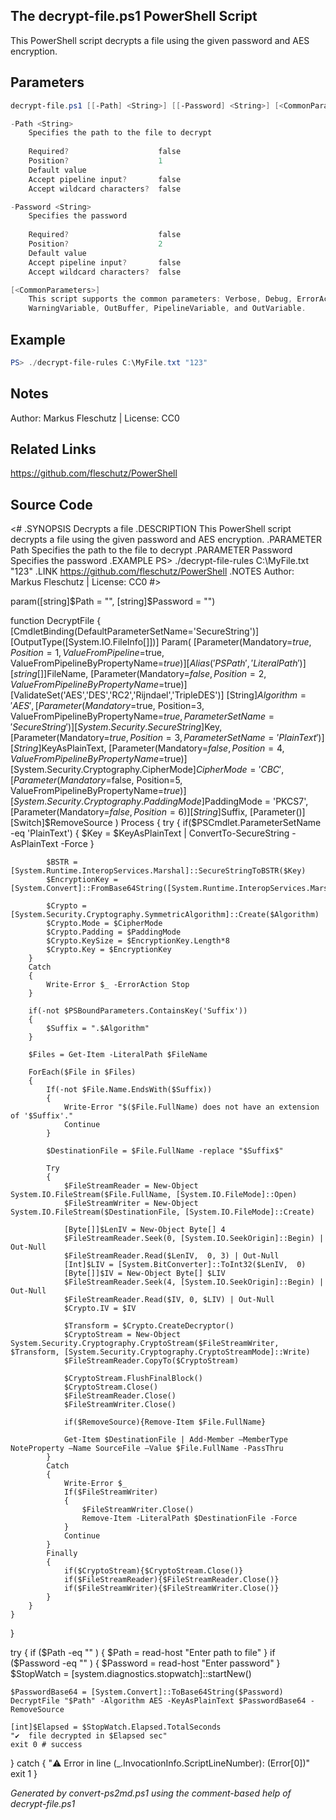 ## The decrypt-file.ps1 PowerShell Script

This PowerShell script decrypts a file using the given password and AES encryption.

## Parameters
```powershell
decrypt-file.ps1 [[-Path] <String>] [[-Password] <String>] [<CommonParameters>]

-Path <String>
    Specifies the path to the file to decrypt
    
    Required?                    false
    Position?                    1
    Default value                
    Accept pipeline input?       false
    Accept wildcard characters?  false

-Password <String>
    Specifies the password
    
    Required?                    false
    Position?                    2
    Default value                
    Accept pipeline input?       false
    Accept wildcard characters?  false

[<CommonParameters>]
    This script supports the common parameters: Verbose, Debug, ErrorAction, ErrorVariable, WarningAction, 
    WarningVariable, OutBuffer, PipelineVariable, and OutVariable.
```

## Example
```powershell
PS> ./decrypt-file-rules C:\MyFile.txt "123"

```

## Notes
Author: Markus Fleschutz | License: CC0

## Related Links
https://github.com/fleschutz/PowerShell

## Source Code
<#
.SYNOPSIS
	Decrypts a file
.DESCRIPTION
	This PowerShell script decrypts a file using the given password and AES encryption.
.PARAMETER Path
	Specifies the path to the file to decrypt
.PARAMETER Password
	Specifies the password 
.EXAMPLE
	PS> ./decrypt-file-rules C:\MyFile.txt "123"
.LINK
	https://github.com/fleschutz/PowerShell
.NOTES
	Author: Markus Fleschutz | License: CC0
#>

param([string]$Path = "", [string]$Password = "")


function DecryptFile {
[CmdletBinding(DefaultParameterSetName='SecureString')]
[OutputType([System.IO.FileInfo[]])]
Param(
    [Parameter(Mandatory=$true, Position=1, ValueFromPipeline=$true, ValueFromPipelineByPropertyName=$true)]
    [Alias('PSPath','LiteralPath')]
    [string[]]$FileName,
    [Parameter(Mandatory=$false, Position=2, ValueFromPipelineByPropertyName=$true)]
    [ValidateSet('AES','DES','RC2','Rijndael','TripleDES')]
    [String]$Algorithm = 'AES',
    [Parameter(Mandatory=$true, Position=3, ValueFromPipelineByPropertyName=$true, ParameterSetName='SecureString')]
    [System.Security.SecureString]$Key,
    [Parameter(Mandatory=$true, Position=3, ParameterSetName='PlainText')]
    [String]$KeyAsPlainText,
    [Parameter(Mandatory=$false, Position=4, ValueFromPipelineByPropertyName=$true)]
    [System.Security.Cryptography.CipherMode]$CipherMode = 'CBC',
    [Parameter(Mandatory=$false, Position=5, ValueFromPipelineByPropertyName=$true)]
    [System.Security.Cryptography.PaddingMode]$PaddingMode = 'PKCS7',
    [Parameter(Mandatory=$false, Position=6)]
    [String]$Suffix,
    [Parameter()]
    [Switch]$RemoveSource
)
    Process
    {
        try
        {
            if($PSCmdlet.ParameterSetName -eq 'PlainText')
            {
                $Key = $KeyAsPlainText | ConvertTo-SecureString -AsPlainText -Force
            }

            $BSTR = [System.Runtime.InteropServices.Marshal]::SecureStringToBSTR($Key)
            $EncryptionKey = [System.Convert]::FromBase64String([System.Runtime.InteropServices.Marshal]::PtrToStringAuto($BSTR))

            $Crypto = [System.Security.Cryptography.SymmetricAlgorithm]::Create($Algorithm)
            $Crypto.Mode = $CipherMode
            $Crypto.Padding = $PaddingMode
            $Crypto.KeySize = $EncryptionKey.Length*8
            $Crypto.Key = $EncryptionKey
        }
        Catch
        {
            Write-Error $_ -ErrorAction Stop
        }

        if(-not $PSBoundParameters.ContainsKey('Suffix'))
        {
            $Suffix = ".$Algorithm"
        }

        $Files = Get-Item -LiteralPath $FileName

        ForEach($File in $Files)
        {
            If(-not $File.Name.EndsWith($Suffix))
            {
                Write-Error "$($File.FullName) does not have an extension of '$Suffix'."
                Continue
            }

            $DestinationFile = $File.FullName -replace "$Suffix$"

            Try
            {
                $FileStreamReader = New-Object System.IO.FileStream($File.FullName, [System.IO.FileMode]::Open)
                $FileStreamWriter = New-Object System.IO.FileStream($DestinationFile, [System.IO.FileMode]::Create)

                [Byte[]]$LenIV = New-Object Byte[] 4
                $FileStreamReader.Seek(0, [System.IO.SeekOrigin]::Begin) | Out-Null
                $FileStreamReader.Read($LenIV,  0, 3) | Out-Null
                [Int]$LIV = [System.BitConverter]::ToInt32($LenIV,  0)
                [Byte[]]$IV = New-Object Byte[] $LIV
                $FileStreamReader.Seek(4, [System.IO.SeekOrigin]::Begin) | Out-Null
                $FileStreamReader.Read($IV, 0, $LIV) | Out-Null
                $Crypto.IV = $IV

                $Transform = $Crypto.CreateDecryptor()
                $CryptoStream = New-Object System.Security.Cryptography.CryptoStream($FileStreamWriter, $Transform, [System.Security.Cryptography.CryptoStreamMode]::Write)
                $FileStreamReader.CopyTo($CryptoStream)

                $CryptoStream.FlushFinalBlock()
                $CryptoStream.Close()
                $FileStreamReader.Close()
                $FileStreamWriter.Close()

                if($RemoveSource){Remove-Item $File.FullName}

                Get-Item $DestinationFile | Add-Member –MemberType NoteProperty –Name SourceFile –Value $File.FullName -PassThru
            }
            Catch
            {
                Write-Error $_
                If($FileStreamWriter)
                {
                    $FileStreamWriter.Close()
                    Remove-Item -LiteralPath $DestinationFile -Force
                }
                Continue
            }
            Finally
            {
                if($CryptoStream){$CryptoStream.Close()}
                if($FileStreamReader){$FileStreamReader.Close()}
                if($FileStreamWriter){$FileStreamWriter.Close()}
            }
        }
    }
}


try {
	if ($Path -eq "" ) { $Path = read-host "Enter path to file" }
	if ($Password -eq "" ) { $Password = read-host "Enter password" }
	$StopWatch = [system.diagnostics.stopwatch]::startNew()

	$PasswordBase64 = [System.Convert]::ToBase64String($Password)
	DecryptFile "$Path" -Algorithm AES -KeyAsPlainText $PasswordBase64 -RemoveSource

	[int]$Elapsed = $StopWatch.Elapsed.TotalSeconds
	"✔️  file decrypted in $Elapsed sec"
	exit 0 # success
} catch {
	"⚠️ Error in line $($_.InvocationInfo.ScriptLineNumber): $($Error[0])"
	exit 1
}

*Generated by convert-ps2md.ps1 using the comment-based help of decrypt-file.ps1*
